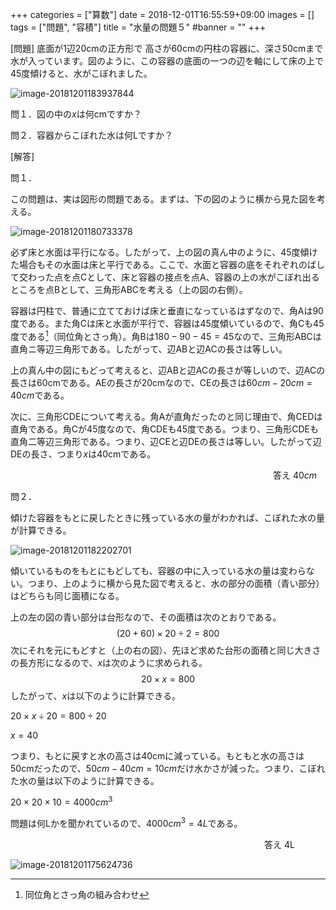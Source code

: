 +++
categories = ["算数"]
date = 2018-12-01T16:55:59+09:00
images = []
tags = ["問題", "容積"]
title = "水量の問題５"
#banner = ""
+++

[問題] 底面が1辺20cmの正方形で 高さが60cmの円柱の容器に、深さ50cmまで水が入っています。図のように、この容器の底面の一つの辺を軸にして床の上で45度傾けると、水がこぼれました。

![image-20181201183937844](/images/image-20181201183937844.png)

問１．図の中の$x$は何cmですか？

問２．容器からこぼれた水は何Lですか？

[解答]

<!--more-->

問１．

この問題は、実は図形の問題である。まずは、下の図のように横から見た図を考える。

![image-20181201180733378](/images/image-20181201180733378.png)

必ず床と水面は平行になる。したがって、上の図の真ん中のように、45度傾けた場合もその水面は床と平行である。ここで、水面と容器の底をそれぞれのばして交わった点を点Cとして、床と容器の接点を点A、容器の上の水がこぼれ出るところを点Bとして、三角形ABCを考える（上の図の右側）。

容器は円柱で、普通に立てておけば床と垂直になっているはずなので、角Aは90度である。また角Cは床と水面が平行で、容器は45度傾いているので、角Cも45度である[^1]（同位角とさっ角）。角Bは$180-90-45=45$なので、三角形ABCは直角ニ等辺三角形である。したがって、辺ABと辺ACの長さは等しい。

上の真ん中の図にもどって考えると、辺ABと辺ACの長さが等しいので、辺ACの長さは60cmである。AEの長さが20cmなので、CEの長さは$60cm-20cm=40cm$である。

次に、三角形CDEについて考える。角Aが直角だったのと同じ理由で、角CEDは直角である。角Cが45度なので、角CDEも45度である。つまり、三角形CDEも直角二等辺三角形である。つまり、辺CEと辺DEの長さは等しい。したがって辺DEの長さ、つまり$x$は40cmである。

　　　　　　　　　　　　　　　　　　　　　　　　　　　　　　答え $40cm$

問２．

傾けた容器をもとに戻したときに残っている水の量がわかれば、こぼれた水の量が計算できる。

![image-20181201182202701](/images/image-20181201182202701.png)

傾いているものをもとにもどしても、容器の中に入っている水の量は変わらない。つまり、上のように横から見た図で考えると、水の部分の面積（青い部分）はどちらも同じ面積になる。

上の左の図の青い部分は台形なので、その面積は次のとおりである。
$$
(20+60)\times20\div2 = 800
$$
次にそれを元にもどすと（上の右の図）、先ほど求めた台形の面積と同じ大きさの長方形になるので、$x$は次のように求められる。
$$
20\times x = 800
$$
したがって、$x$は以下のように計算できる。

$20\times x \div20=800\div20$

$x=40$

つまり、もとに戻すと水の高さは40cmに減っている。もともと水の高さは50cmだったので、$50cm-40cm=10cm$だけ水かさが減った。つまり、こぼれた水の量は以下のように計算できる。

$20\times20\times10=4000cm^3$

問題は何Lかを聞かれているので、$4000cm^3=4L$である。

　　　　　　　　　　　　　　　　　　　　　　　　　　　　　答え 4L

[^1]: 同位角とさっ角の組み合わせ

 ![image-20181201175624736](/images/image-20181201175624736.png)
